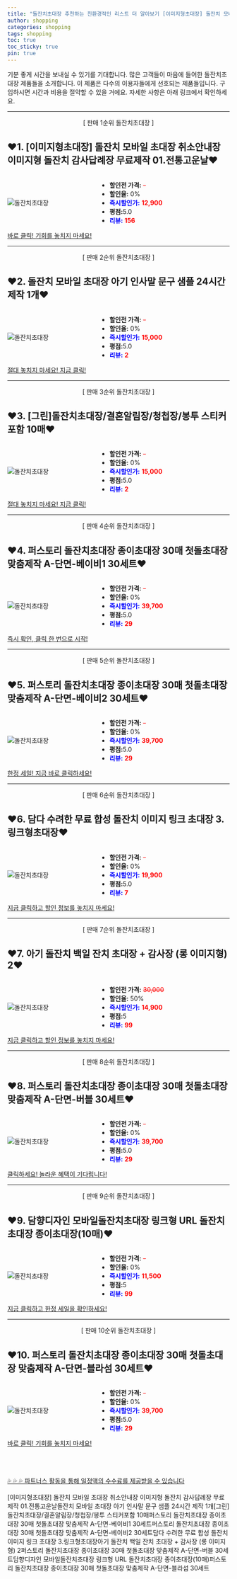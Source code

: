 ```yaml
---
title: "돌잔치초대장 추천하는 친환경적인 리스트 더 알아보기 [이미지형초대장] 돌잔치 모바일 초대장 취소안내장"
author: shopping
categories: shopping
tags: shopping
toc: true
toc_sticky: true
pin: true
---
```

기분 좋게 시간을 보내실 수 있기를 기대합니다. 많은 고객들이 마음에 들어한 돌잔치초대장 제품들을 소개합니다. 이 제품은 다수의 이용자들에게 선호되는 제품들입니다. 구입하시면 시간과 비용을 절약할 수 있을 거에요. 자세한 사항은 아래 링크에서 확인하세요.

---
<p class="toplist" style="margin: 0 auto; display: block; width: fit-content;">[ 판매 1순위 돌잔치초대장 ]</p>

<h2><strong>❤️1. [이미지형초대장] 돌잔치 모바일 초대장 취소안내장 이미지형 돌잔치 감사답례장 무료제작 01.전통고운날❤️</strong></h2>

<div style="display: flex; align-items: center;">
    <div style="flex: 0.4;">
        <img src="https://thumbnail10.coupangcdn.com/thumbnails/remote/230x230ex/image/vendor_inventory/7181/57d213a21234bdd6da9f60a5b5f07ae9e2e9625ab5fe02764b207d7667d8.jpg" alt="돌잔치초대장" style="max-width: 100%;">
    </div>
    <div style="flex: 0.6; margin-left: 10px;">
        <ul>
            <li><strong>할인전 가격:</strong> <del style="color: red;">-</del></li>
            <li><strong>할인율:</strong> 0%</li>
            <li><span style='color:blue'><strong>즉시할인가:</strong></span> <span style='color:red'><strong>12,900</strong></span></li>
            <li><strong>평점:</strong>5.0</li>
            <li><span style='color:blue'><strong>리뷰:</strong></span> <span style='color:red'><strong>156</strong></span></li>
        </ul>
    </div>
</div>
<div class="center">
    <a href="https://selin100587001.github.io?lptag=AF9450613&subid=githubio&pageKey=7409601447&traceid=V0-153&itemId=19195379185&vendorItemId=76056961221" class="myButton">
        바로 클릭! 기회를 놓치지 마세요!
    </a>
</div>


---
<p class="toplist" style="margin: 0 auto; display: block; width: fit-content;">[ 판매 2순위 돌잔치초대장 ]</p>

<h2><strong>❤️2. 돌잔치 모바일 초대장 아기 인사말 문구 샘플 24시간 제작 1개❤️</strong></h2>

<div style="display: flex; align-items: center;">
    <div style="flex: 0.4;">
        <img src="https://thumbnail6.coupangcdn.com/thumbnails/remote/230x230ex/image/vendor_inventory/e429/6400dd84dd1d2f0f8e4d3e7933ec257c991cd0bc8b4988e53f3cc9c60082.jpg" alt="돌잔치초대장" style="max-width: 100%;">
    </div>
    <div style="flex: 0.6; margin-left: 10px;">
        <ul>
            <li><strong>할인전 가격:</strong> <del style="color: red;">-</del></li>
            <li><strong>할인율:</strong> 0%</li>
            <li><span style='color:blue'><strong>즉시할인가:</strong></span> <span style='color:red'><strong>15,000</strong></span></li>
            <li><strong>평점:</strong>5.0</li>
            <li><span style='color:blue'><strong>리뷰:</strong></span> <span style='color:red'><strong>2</strong></span></li>
        </ul>
    </div>
</div>
<div class="center">
    <a href="https://selin100587001.github.io?lptag=AF9450613&subid=githubio&pageKey=7626388809&traceid=V0-153&itemId=20230573964&vendorItemId=86077832702" class="myButton">
        절대 놓치지 마세요! 지금 클릭!
    </a>
</div>


---
<p class="toplist" style="margin: 0 auto; display: block; width: fit-content;">[ 판매 3순위 돌잔치초대장 ]</p>

<h2><strong>❤️3. [그린]돌잔치초대장/결혼알림장/청첩장/봉투 스티커포함 10매❤️</strong></h2>

<div style="display: flex; align-items: center;">
    <div style="flex: 0.4;">
        <img src="https://thumbnail9.coupangcdn.com/thumbnails/remote/230x230ex/image/vendor_inventory/e053/f30db1ded88a30bc942b2b08b73e505f9367145423f01c34147ca254e6b1.jpg" alt="돌잔치초대장" style="max-width: 100%;">
    </div>
    <div style="flex: 0.6; margin-left: 10px;">
        <ul>
            <li><strong>할인전 가격:</strong> <del style="color: red;">-</del></li>
            <li><strong>할인율:</strong> 0%</li>
            <li><span style='color:blue'><strong>즉시할인가:</strong></span> <span style='color:red'><strong>15,000</strong></span></li>
            <li><strong>평점:</strong>5.0</li>
            <li><span style='color:blue'><strong>리뷰:</strong></span> <span style='color:red'><strong>2</strong></span></li>
        </ul>
    </div>
</div>
<div class="center">
    <a href="https://selin100587001.github.io?lptag=AF9450613&subid=githubio&pageKey=7785938991&traceid=V0-153&itemId=21053125325&vendorItemId=88106377553" class="myButton">
        절대 놓치지 마세요! 지금 클릭!
    </a>
</div>


---
<p class="toplist" style="margin: 0 auto; display: block; width: fit-content;">[ 판매 4순위 돌잔치초대장 ]</p>

<h2><strong>❤️4. 퍼스토리 돌잔치초대장 종이초대장 30매 첫돌초대장 맞춤제작 A-단면-베이비1 30세트❤️</strong></h2>

<div style="display: flex; align-items: center;">
    <div style="flex: 0.4;">
        <img src="https://thumbnail7.coupangcdn.com/thumbnails/remote/230x230ex/image/vendor_inventory/images/2018/01/16/14/7/6b9ff049-3ee5-46ab-936b-0992090ddf21.jpg" alt="돌잔치초대장" style="max-width: 100%;">
    </div>
    <div style="flex: 0.6; margin-left: 10px;">
        <ul>
            <li><strong>할인전 가격:</strong> <del style="color: red;">-</del></li>
            <li><strong>할인율:</strong> 0%</li>
            <li><span style='color:blue'><strong>즉시할인가:</strong></span> <span style='color:red'><strong>39,700</strong></span></li>
            <li><strong>평점:</strong>5.0</li>
            <li><span style='color:blue'><strong>리뷰:</strong></span> <span style='color:red'><strong>29</strong></span></li>
        </ul>
    </div>
</div>
<div class="center">
    <a href="https://selin100587001.github.io?lptag=AF9450613&subid=githubio&pageKey=88913879&traceid=V0-153&itemId=277949504&vendorItemId=3090236417" class="myButton">
        즉시 확인, 클릭 한 번으로 시작!
    </a>
</div>


---
<p class="toplist" style="margin: 0 auto; display: block; width: fit-content;">[ 판매 5순위 돌잔치초대장 ]</p>

<h2><strong>❤️5. 퍼스토리 돌잔치초대장 종이초대장 30매 첫돌초대장 맞춤제작 A-단면-베이비2 30세트❤️</strong></h2>

<div style="display: flex; align-items: center;">
    <div style="flex: 0.4;">
        <img src="https://thumbnail9.coupangcdn.com/thumbnails/remote/230x230ex/image/vendor_inventory/images/2017/03/08/10/7/abeabb19-c14e-49b4-94d7-3967e533c1a5.jpg" alt="돌잔치초대장" style="max-width: 100%;">
    </div>
    <div style="flex: 0.6; margin-left: 10px;">
        <ul>
            <li><strong>할인전 가격:</strong> <del style="color: red;">-</del></li>
            <li><strong>할인율:</strong> 0%</li>
            <li><span style='color:blue'><strong>즉시할인가:</strong></span> <span style='color:red'><strong>39,700</strong></span></li>
            <li><strong>평점:</strong>5.0</li>
            <li><span style='color:blue'><strong>리뷰:</strong></span> <span style='color:red'><strong>29</strong></span></li>
        </ul>
    </div>
</div>
<div class="center">
    <a href="https://selin100587001.github.io?lptag=AF9450613&subid=githubio&pageKey=88913879&traceid=V0-153&itemId=277949507&vendorItemId=3090236393" class="myButton">
        한정 세일! 지금 바로 클릭하세요!
    </a>
</div>


---
<p class="toplist" style="margin: 0 auto; display: block; width: fit-content;">[ 판매 6순위 돌잔치초대장 ]</p>

<h2><strong>❤️6. 담다 수려한 무료 합성 돌잔치 이미지 링크 초대장 3.링크형초대장❤️</strong></h2>

<div style="display: flex; align-items: center;">
    <div style="flex: 0.4;">
        <img src="https://thumbnail6.coupangcdn.com/thumbnails/remote/230x230ex/image/vendor_inventory/c581/0c0e4c3746d61d2662aa15d692ab1c5f5bb5142afcfb1ab8f332b180450d.jpg" alt="돌잔치초대장" style="max-width: 100%;">
    </div>
    <div style="flex: 0.6; margin-left: 10px;">
        <ul>
            <li><strong>할인전 가격:</strong> <del style="color: red;">-</del></li>
            <li><strong>할인율:</strong> 0%</li>
            <li><span style='color:blue'><strong>즉시할인가:</strong></span> <span style='color:red'><strong>19,900</strong></span></li>
            <li><strong>평점:</strong>5.0</li>
            <li><span style='color:blue'><strong>리뷰:</strong></span> <span style='color:red'><strong>7</strong></span></li>
        </ul>
    </div>
</div>
<div class="center">
    <a href="https://selin100587001.github.io?lptag=AF9450613&subid=githubio&pageKey=7466156791&traceid=V0-153&itemId=19471636683&vendorItemId=84103438846" class="myButton">
        지금 클릭하고 할인 정보를 놓치지 마세요!
    </a>
</div>


---
<p class="toplist" style="margin: 0 auto; display: block; width: fit-content;">[ 판매 7순위 돌잔치초대장 ]</p>

<h2><strong>❤️7. 아기 돌잔치 백일 잔치 초대장 + 감사장 (롱 이미지형) 2❤️</strong></h2>

<div style="display: flex; align-items: center;">
    <div style="flex: 0.4;">
        <img src="https://thumbnail8.coupangcdn.com/thumbnails/remote/230x230ex/image/vendor_inventory/87d6/0cb42c5cb0823fd26ce308db0d9000e14250e154624ce3723d5cb366abe6.png" alt="돌잔치초대장" style="max-width: 100%;">
    </div>
    <div style="flex: 0.6; margin-left: 10px;">
        <ul>
            <li><strong>할인전 가격:</strong> <del style="color: red;">30,000</del></li>
            <li><strong>할인율:</strong> 50%</li>
            <li><span style='color:blue'><strong>즉시할인가:</strong></span> <span style='color:red'><strong>14,900</strong></span></li>
            <li><strong>평점:</strong>5</li>
            <li><span style='color:blue'><strong>리뷰:</strong></span> <span style='color:red'><strong>99</strong></span></li>
        </ul>
    </div>
</div>
<div class="center">
    <a href="https://selin100587001.github.io?lptag=AF9450613&subid=githubio&pageKey=7880380239&traceid=V0-153&itemId=21549268419&vendorItemId=88602074492" class="myButton">
        지금 클릭하고 할인 정보를 놓치지 마세요!
    </a>
</div>


---
<p class="toplist" style="margin: 0 auto; display: block; width: fit-content;">[ 판매 8순위 돌잔치초대장 ]</p>

<h2><strong>❤️8. 퍼스토리 돌잔치초대장 종이초대장 30매 첫돌초대장 맞춤제작 A-단면-버블 30세트❤️</strong></h2>

<div style="display: flex; align-items: center;">
    <div style="flex: 0.4;">
        <img src="https://thumbnail10.coupangcdn.com/thumbnails/remote/230x230ex/image/vendor_inventory/images/2017/03/08/10/9/74216fd4-fb69-40df-af66-cfb40dbfd4ef.jpg" alt="돌잔치초대장" style="max-width: 100%;">
    </div>
    <div style="flex: 0.6; margin-left: 10px;">
        <ul>
            <li><strong>할인전 가격:</strong> <del style="color: red;">-</del></li>
            <li><strong>할인율:</strong> 0%</li>
            <li><span style='color:blue'><strong>즉시할인가:</strong></span> <span style='color:red'><strong>39,700</strong></span></li>
            <li><strong>평점:</strong>5.0</li>
            <li><span style='color:blue'><strong>리뷰:</strong></span> <span style='color:red'><strong>29</strong></span></li>
        </ul>
    </div>
</div>
<div class="center">
    <a href="https://selin100587001.github.io?lptag=AF9450613&subid=githubio&pageKey=88913879&traceid=V0-153&itemId=277949500&vendorItemId=3090236396" class="myButton">
        클릭하세요! 놀라운 혜택이 기다립니다!
    </a>
</div>


---
<p class="toplist" style="margin: 0 auto; display: block; width: fit-content;">[ 판매 9순위 돌잔치초대장 ]</p>

<h2><strong>❤️9. 담향디자인 모바일돌잔치초대장 링크형 URL 돌잔치초대장 종이초대장(10매)❤️</strong></h2>

<div style="display: flex; align-items: center;">
    <div style="flex: 0.4;">
        <img src="https://thumbnail9.coupangcdn.com/thumbnails/remote/230x230ex/image/vendor_inventory/dc07/715e0bd5e7c4f6bc8c864022093117fd5211a13d66f7145d8b282a075976.jpg" alt="돌잔치초대장" style="max-width: 100%;">
    </div>
    <div style="flex: 0.6; margin-left: 10px;">
        <ul>
            <li><strong>할인전 가격:</strong> <del style="color: red;">-</del></li>
            <li><strong>할인율:</strong> 0%</li>
            <li><span style='color:blue'><strong>즉시할인가:</strong></span> <span style='color:red'><strong>11,500</strong></span></li>
            <li><strong>평점:</strong>5</li>
            <li><span style='color:blue'><strong>리뷰:</strong></span> <span style='color:red'><strong>99</strong></span></li>
        </ul>
    </div>
</div>
<div class="center">
    <a href="https://selin100587001.github.io?lptag=AF9450613&subid=githubio&pageKey=7772880859&traceid=V0-153&itemId=20989534497&vendorItemId=88053922600" class="myButton">
        지금 클릭하고 한정 세일을 확인하세요!
    </a>
</div>


---
<p class="toplist" style="margin: 0 auto; display: block; width: fit-content;">[ 판매 10순위 돌잔치초대장 ]</p>

<h2><strong>❤️10. 퍼스토리 돌잔치초대장 종이초대장 30매 첫돌초대장 맞춤제작 A-단면-블라섬 30세트❤️</strong></h2>

<div style="display: flex; align-items: center;">
    <div style="flex: 0.4;">
        <img src="https://thumbnail6.coupangcdn.com/thumbnails/remote/230x230ex/image/vendor_inventory/images/2018/05/04/15/3/4e0ef1df-723a-4835-92d5-529305e77f65.png" alt="돌잔치초대장" style="max-width: 100%;">
    </div>
    <div style="flex: 0.6; margin-left: 10px;">
        <ul>
            <li><strong>할인전 가격:</strong> <del style="color: red;">-</del></li>
            <li><strong>할인율:</strong> 0%</li>
            <li><span style='color:blue'><strong>즉시할인가:</strong></span> <span style='color:red'><strong>39,700</strong></span></li>
            <li><strong>평점:</strong>5.0</li>
            <li><span style='color:blue'><strong>리뷰:</strong></span> <span style='color:red'><strong>29</strong></span></li>
        </ul>
    </div>
</div>
<div class="center">
    <a href="https://selin100587001.github.io?lptag=AF9450613&subid=githubio&pageKey=88913879&traceid=V0-153&itemId=277949510&vendorItemId=3090236410" class="myButton">
        바로 클릭! 기회를 놓치지 마세요!
    </a>
</div>

<br><br><br>[💦 💦 💦 파트너스 활동을 통해 일정액의 수수료를 제공받을 수 있습니다](https://link.coupang.com/a/bcpT2c)<br><br>[이미지형초대장] 돌잔치 모바일 초대장 취소안내장 이미지형 돌잔치 감사답례장 무료제작 01.전통고운날돌잔치 모바일 초대장 아기 인사말 문구 샘플 24시간 제작 1개[그린]돌잔치초대장/결혼알림장/청첩장/봉투 스티커포함 10매퍼스토리 돌잔치초대장 종이초대장 30매 첫돌초대장 맞춤제작 A-단면-베이비1 30세트퍼스토리 돌잔치초대장 종이초대장 30매 첫돌초대장 맞춤제작 A-단면-베이비2 30세트담다 수려한 무료 합성 돌잔치 이미지 링크 초대장 3.링크형초대장아기 돌잔치 백일 잔치 초대장 + 감사장 (롱 이미지형) 2퍼스토리 돌잔치초대장 종이초대장 30매 첫돌초대장 맞춤제작 A-단면-버블 30세트담향디자인 모바일돌잔치초대장 링크형 URL 돌잔치초대장 종이초대장(10매)퍼스토리 돌잔치초대장 종이초대장 30매 첫돌초대장 맞춤제작 A-단면-블라섬 30세트